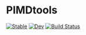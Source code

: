 # PIMDtools

[![Stable](https://img.shields.io/badge/docs-stable-blue.svg)](https://cometscome.github.io/PIMDtools.jl/stable)
[![Dev](https://img.shields.io/badge/docs-dev-blue.svg)](https://cometscome.github.io/PIMDtools.jl/dev)
[![Build Status](https://github.com/cometscome/PIMDtools.jl/workflows/CI/badge.svg)](https://github.com/cometscome/PIMDtools.jl/actions)
